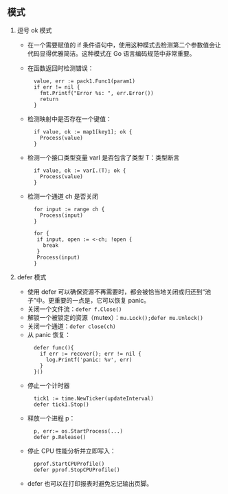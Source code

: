 ## 模式

1. 逗号 ok 模式

   - 在一个需要赋值的 if 条件语句中，使用这种模式去检测第二个参数值会让代码显得优雅简洁。这种模式在 Go 语言编码规范中非常重要。
   - 在函数返回时检测错误：
     ```
       value, err := pack1.Func1(param1)
       if err != nil {
         fmt.Printf("Error %s: ", err.Error())
         return
       }
     ```
   - 检测映射中是否存在一个键值：
     ```
       if value, ok := map1[key1]; ok {
         Process(value)
       }
     ```
   - 检测一个接口类型变量 varI 是否包含了类型 T：类型断言
     ```
       if value, ok := varI.(T); ok {
         Process(value)
       }
     ```
   - 检测一个通道 ch 是否关闭

     ```
       for input := range ch {
         Process(input)
       }

       for {
        if input, open := <-ch; !open {
          break
        }
        Process(input)
       }
     ```

2. defer 模式
   - 使用 defer 可以确保资源不再需要时，都会被恰当地关闭或归还到“池子”中。更重要的一点是，它可以恢复 panic。
   - 关闭一个文件流：`defer f.Close()`
   - 解锁一个被锁定的资源（mutex）：`mu.Lock();defer mu.Unlock()`
   - 关闭一个通道：`defer close(ch)`
   - 从 panic 恢复：
     ```
       defer func(){
         if err := recover(); err != nil {
           log.Printf('panic: %v', err)
         }
       }()
     ```
   - 停止一个计时器
     ```
       tick1 := time.NewTicker(updateInterval)
       defer tick1.Stop()
     ```
   - 释放一个进程 p：
     ```
       p, err:= os.StartProcess(...)
       defer p.Release()
     ```
   - 停止 CPU 性能分析并立即写入：
     ```
       pprof.StartCPUProfile()
       defer pprof.StopCPUProfile()
     ```
   - defer 也可以在打印报表时避免忘记输出页脚。
